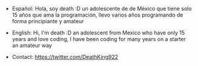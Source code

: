 - Español: Hola, soy death :D un adolescente de de México que tiene solo 15 años que ama la programación, llevo varios años programando de forma principiante y amateur
- English: Hi, I'm death :D an adolescent from Mexico who have only 15 years and love coding, I have been coding for many years on a starter an amateur way

- Contact: https://twitter.com/DeathKing922

<!---
DeathKing922/DeathKing922 is a ✨ special ✨ repository because its `README.md` (this file) appears on your GitHub profile.
You can click the Preview link to take a look at your changes.
--->
